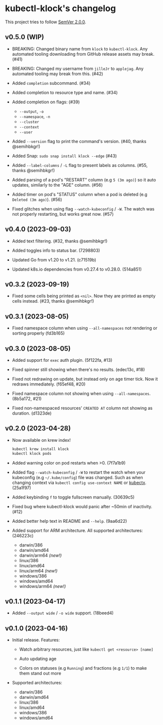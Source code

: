 <!--
SPDX-FileCopyrightText: 2023 Kalle Fagerberg

SPDX-License-Identifier: CC-BY-4.0
-->

# kubectl-klock's changelog

This project tries to follow [SemVer 2.0.0](https://semver.org/).

<!--
	When composing new changes to this list, try to follow convention.
	The WIP release shall be updated just before adding the Git tag.
	Replace (WIP) by (YYYY-MM-DD), e.g. (2021-02-09) for 9th of February, 2021
	A good source on conventions can be found here:
	https://changelog.md/
-->

## v0.5.0 (WIP)

- BREAKING: Changed binary name from `klock` to `kubectl-klock`.
  Any automated tooling downloading from GitHub release assets may break. (#41)

- BREAKING: Changed my username from `jilleJr` to `applejag`.
  Any automated tooling may break from this. (#42)

- Added `completion` subcommand. (#34)

- Added completion to resource type and name. (#34)

- Added completion on flags: (#39)

  - `--output`, `-o`
  - `--namespace`, `-n`
  - `--cluster`
  - `--context`
  - `--user`

- Added `--version` flag to print the command's version.
  (#40, thanks @semihbkgr!)

- Added Snap: `sudo snap install klock --edge` (#43)

- Added `--label-columns` / `-L` flag to present labels as columns.
  (#55, thanks @semihbkgr!)

- Added parsing of a pod's "RESTART" column (e.g `5 (3m ago)`)
  so it auto updates, similarly to the "AGE" column. (#56)

- Added timer on pod's "STATUS" column when a pod is deleted
  (e.g `Deleted (3m ago)`). (#56)

- Fixed glitches when using flag `--watch-kubeconfig` / `-W`.
  The watch was not properly restarting, but works great now. (#57)

## v0.4.0 (2023-09-03)

- Added text filtering. (#32, thanks @semihbkgr!)

- Added toggles info to status bar. (7298803)

- Updated Go from v1.20 to v1.21. (c71519b)

- Updated k8s.io dependencies from v0.27.4 to v0.28.0. (514a851)

## v0.3.2 (2023-09-19)

- Fixed some cells being printed as `<nil>`. Now they are printed as empty
  cells instead. (#23, thanks @semihbkgr!)

## v0.3.1 (2023-08-05)

- Fixed namespace column when using `--all-namespaces` not rendering or
  sorting properly (fd3b165)

## v0.3.0 (2023-08-05)

- Added support for `exec` auth plugin. (5f122fa, #13)

- Fixed spinner still showing when there's no results. (edec13c, #18)

- Fixed not redrawing on update, but instead only on age timer tick.
  Now it redraws immediately. (f65ef48, #20)

- Fixed namespace column not showing when using `--all-namespaces`.
  (8b5a172, #21)

- Fixed non-namespaced resources' `CREATED AT` column not showing as duration.
  (d1323de)

## v0.2.0 (2023-04-28)

- Now available on krew index!

  ```bash
  kubectl krew install klock
  kubectl klock pods
  ```

- Added warning color on pod restarts when >0. (7f7a1b9)

- Added flag `--watch-kubeconfig` / `-W` to restart the watch when your
  kubeconfig (e.g `~/.kube/config`) file was changed. Such as when changing
  context via `kubectl config use-context NAME` or
  [kubectx](https://github.com/ahmetb/kubectx). (25a1f97)

- Added keybinding `f` to toggle fullscreen manually. (30639c5)

- Fixed bug where kubectl-klock would panic after ~50min of inactivity. (#12)

- Added better help text in README and `--help`. (9aa6d22)

- Added support for ARM architecture. All supported architectures: (246223c)

  - darwin/386
  - darwin/amd64
  - darwin/arm64 *(new!)*
  - linux/386
  - linux/amd64
  - linux/arm64 *(new!)*
  - windows/386
  - windows/amd64
  - windows/arm64 *(new!)*

## v0.1.1 (2023-04-17)

- Added `--output wide` / `-o wide` support. (18beed4)

## v0.1.0 (2023-04-16)

- Initial release. Features:

  - Watch arbitrary resources, just like `kubectl get <resource> [name]`

  - Auto updating age

  - Colors on statuses (e.g `Running`) and fractions (e.g `1/1`) to make them
    stand out more

- Supported architectures:

  - darwin/386
  - darwin/amd64
  - linux/386
  - linux/amd64
  - windows/386
  - windows/amd64
